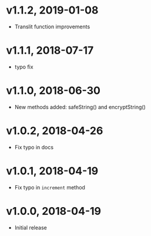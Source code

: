 # v1.1.2, 2019-01-08
* Translit function improvements

# v1.1.1, 2018-07-17
* typo fix

# v1.1.0, 2018-06-30
* New methods added: safeString() and encryptString()

# v1.0.2, 2018-04-26
* Fix typo in docs

# v1.0.1, 2018-04-19
* Fix typo in `increment` method

# v1.0.0, 2018-04-19
* Initial release
